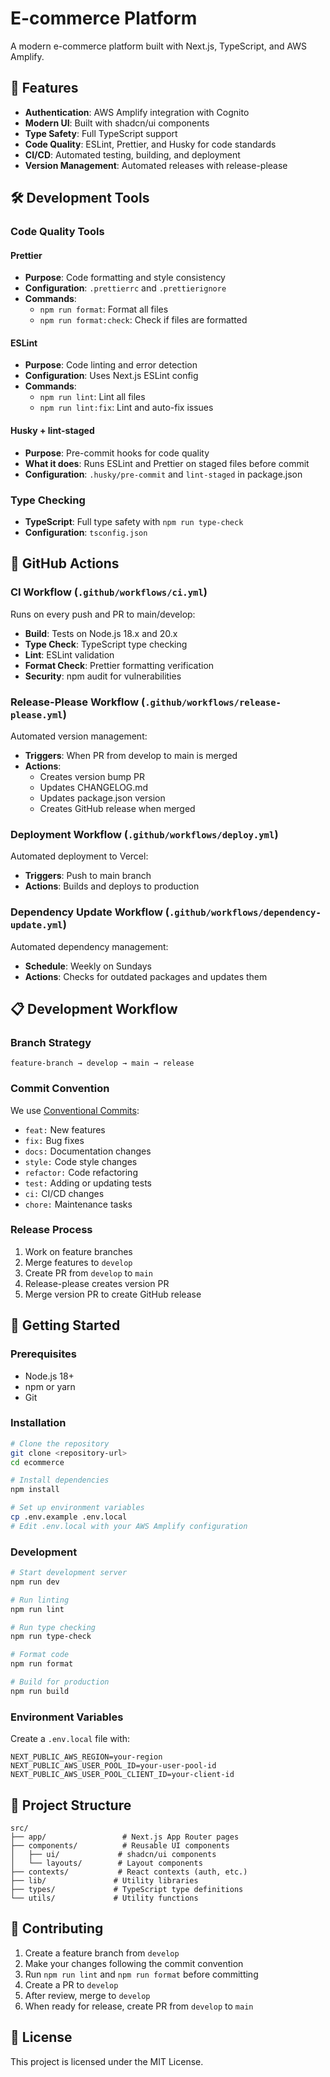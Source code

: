 # E-commerce Platform

A modern e-commerce platform built with Next.js, TypeScript, and AWS Amplify.

## 🚀 Features

- **Authentication**: AWS Amplify integration with Cognito
- **Modern UI**: Built with shadcn/ui components
- **Type Safety**: Full TypeScript support
- **Code Quality**: ESLint, Prettier, and Husky for code standards
- **CI/CD**: Automated testing, building, and deployment
- **Version Management**: Automated releases with release-please

## 🛠️ Development Tools

### Code Quality Tools

#### **Prettier**

- **Purpose**: Code formatting and style consistency
- **Configuration**: `.prettierrc` and `.prettierignore`
- **Commands**:
  - `npm run format`: Format all files
  - `npm run format:check`: Check if files are formatted

#### **ESLint**

- **Purpose**: Code linting and error detection
- **Configuration**: Uses Next.js ESLint config
- **Commands**:
  - `npm run lint`: Lint all files
  - `npm run lint:fix`: Lint and auto-fix issues

#### **Husky + lint-staged**

- **Purpose**: Pre-commit hooks for code quality
- **What it does**: Runs ESLint and Prettier on staged files before commit
- **Configuration**: `.husky/pre-commit` and `lint-staged` in package.json

### Type Checking

- **TypeScript**: Full type safety with `npm run type-check`
- **Configuration**: `tsconfig.json`

## 🔄 GitHub Actions

### **CI Workflow** (`.github/workflows/ci.yml`)

Runs on every push and PR to main/develop:

- **Build**: Tests on Node.js 18.x and 20.x
- **Type Check**: TypeScript type checking
- **Lint**: ESLint validation
- **Format Check**: Prettier formatting verification
- **Security**: npm audit for vulnerabilities

### **Release-Please Workflow** (`.github/workflows/release-please.yml`)

Automated version management:

- **Triggers**: When PR from develop to main is merged
- **Actions**:
  - Creates version bump PR
  - Updates CHANGELOG.md
  - Updates package.json version
  - Creates GitHub release when merged

### **Deployment Workflow** (`.github/workflows/deploy.yml`)

Automated deployment to Vercel:

- **Triggers**: Push to main branch
- **Actions**: Builds and deploys to production

### **Dependency Update Workflow** (`.github/workflows/dependency-update.yml`)

Automated dependency management:

- **Schedule**: Weekly on Sundays
- **Actions**: Checks for outdated packages and updates them

## 📋 Development Workflow

### **Branch Strategy**

```
feature-branch → develop → main → release
```

### **Commit Convention**

We use [Conventional Commits](https://www.conventionalcommits.org/):

- `feat:` New features
- `fix:` Bug fixes
- `docs:` Documentation changes
- `style:` Code style changes
- `refactor:` Code refactoring
- `test:` Adding or updating tests
- `ci:` CI/CD changes
- `chore:` Maintenance tasks

### **Release Process**

1. Work on feature branches
2. Merge features to `develop`
3. Create PR from `develop` to `main`
4. Release-please creates version PR
5. Merge version PR to create GitHub release

## 🚀 Getting Started

### Prerequisites

- Node.js 18+
- npm or yarn
- Git

### Installation

```bash
# Clone the repository
git clone <repository-url>
cd ecommerce

# Install dependencies
npm install

# Set up environment variables
cp .env.example .env.local
# Edit .env.local with your AWS Amplify configuration
```

### Development

```bash
# Start development server
npm run dev

# Run linting
npm run lint

# Run type checking
npm run type-check

# Format code
npm run format

# Build for production
npm run build
```

### Environment Variables

Create a `.env.local` file with:

```env
NEXT_PUBLIC_AWS_REGION=your-region
NEXT_PUBLIC_AWS_USER_POOL_ID=your-user-pool-id
NEXT_PUBLIC_AWS_USER_POOL_CLIENT_ID=your-client-id
```

## 📁 Project Structure

```
src/
├── app/                 # Next.js App Router pages
├── components/          # Reusable UI components
│   ├── ui/             # shadcn/ui components
│   └── layouts/        # Layout components
├── contexts/           # React contexts (auth, etc.)
├── lib/               # Utility libraries
├── types/             # TypeScript type definitions
└── utils/             # Utility functions
```

## 🤝 Contributing

1. Create a feature branch from `develop`
2. Make your changes following the commit convention
3. Run `npm run lint` and `npm run format` before committing
4. Create a PR to `develop`
5. After review, merge to `develop`
6. When ready for release, create PR from `develop` to `main`

## 📝 License

This project is licensed under the MIT License.
